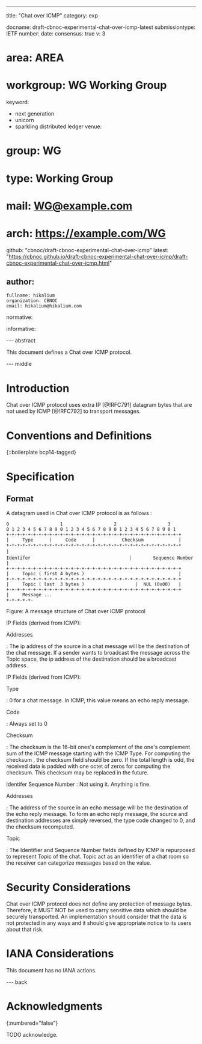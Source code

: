 ---
title: "Chat over ICMP"
category: exp

docname: draft-cbnoc-experimental-chat-over-icmp-latest
submissiontype: IETF
number:
date:
consensus: true
v: 3
# area: AREA
# workgroup: WG Working Group
keyword:
 - next generation
 - unicorn
 - sparkling distributed ledger
venue:
#  group: WG
#  type: Working Group
#  mail: WG@example.com
#  arch: https://example.com/WG
  github: "cbnoc/draft-cbnoc-experimental-chat-over-icmp"
  latest: "https://cbnoc.github.io/draft-cbnoc-experimental-chat-over-icmp/draft-cbnoc-experimental-chat-over-icmp.html"

author:
 -
    fullname: hikalium
    organization: CBNOC
    email: hikalium@hikalium.com

normative:

informative:


--- abstract

This document defines a Chat over ICMP protocol.


--- middle

# Introduction

Chat over ICMP protocol uses extra IP [@!RFC791] datagram bytes that are not used by ICMP [@!RFC792] to transport messages.


# Conventions and Definitions

{::boilerplate bcp14-tagged}

# Specification

## Format

A datagram used in Chat over ICMP protocol is as follows :

~~~
0                   1                   2                   3
0 1 2 3 4 5 6 7 8 9 0 1 2 3 4 5 6 7 8 9 0 1 2 3 4 5 6 7 8 9 0 1
+-+-+-+-+-+-+-+-+-+-+-+-+-+-+-+-+-+-+-+-+-+-+-+-+-+-+-+-+-+-+-+-+
|     Type      |     Code      |          Checksum             |
+-+-+-+-+-+-+-+-+-+-+-+-+-+-+-+-+-+-+-+-+-+-+-+-+-+-+-+-+-+-+-+-+
|　　　　　　　　　　　　　　　　　　　　　　　Identifer　　　　　　　　　　　　　　　　　　　　　　|        Sequence Number        |
+-+-+-+-+-+-+-+-+-+-+-+-+-+-+-+-+-+-+-+-+-+-+-+-+-+-+-+-+-+-+-+-+
|     Topic ( first 4 bytes )                                   |
+-+-+-+-+-+-+-+-+-+-+-+-+-+-+-+-+-+-+-+-+-+-+-+-+-+-+-+-+-+-+-+-+
|     Topic ( last  3 bytes )                   |  NUL (0x00)   |
+-+-+-+-+-+-+-+-+-+-+-+-+-+-+-+-+-+-+-+-+-+-+-+-+-+-+-+-+-+-+-+-+
|     Message ...
+-+-+-+-+-
~~~
Figure: A message structure of Chat over ICMP protocol


IP Fields (derived from ICMP):

Addresses

: The ip address of the source in a chat message will be the
  destination of the chat message.  If a sender wants to
  broadcast the message across the Topic space, the ip address
  of the destination should be a broadcast address.

IP Fields (derived from ICMP):

Type

: 0 for a chat message. In ICMP, this value means an echo reply
  message.

Code

: Always set to 0

Checksum

: The checksum is the 16-bit ones's complement of the one's
  complement sum of the ICMP message starting with the ICMP Type.
  For computing the checksum , the checksum field should be zero.
  If the total length is odd, the received data is padded with one
  octet of zeros for computing the checksum.  This checksum may be
  replaced in the future.

Identifer
Sequence Number
: Not using it. Anything is fine.

Addresses

: The address of the source in an echo message will be the
  destination of the echo reply message.  To form an echo reply
  message, the source and destination addresses are simply reversed,
  the type code changed to 0, and the checksum recomputed.

Topic

: The Identifier and Sequence Number fields defined by ICMP is
  repurposed to represent Topic of the chat. Topic act as an
  identifier of a chat room so the receiver can categorize messages
  based on the value.


# Security Considerations

Chat over ICMP protocol does not define any protection of message bytes. Therefore, it MUST NOT be used to carry sensitive data which should be securely transported. An implementation should consider that the data is not protected in any ways and it should give appropriate notice to its users about that risk.

# IANA Considerations

This document has no IANA actions.


--- back

# Acknowledgments
{:numbered="false"}

TODO acknowledge.
